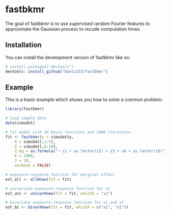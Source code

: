 
# fastbkmr

<!-- badges: start -->
<!-- badges: end -->

The goal of fastbkmr is to use supervised random Fourier features to 
    approximate the Gaussian process to recude computation times.

## Installation

You can install the development version of fastbkmr like so:

``` r
# install.packages("devtools")
devtools::install_github("Danlu233/fastbkmr")
```

## Example

This is a basic example which shows you how to solve a common problem:

``` r
library(fastbkmr)

# load sample data
data(simudat)

# fit model with 10 basis functions and 1000 iterations
fit <- fastbkmr(y = simudat$y,
    X = simudat[,1:5],
    Z = simudat[,6:10],
    Z.eq = as.formula("~ z1 + as.factor(z2) + z3 + z4 + as.factor(z5)"),
    K = 1000,
    J = 10,
    verbose = FALSE)

# exposure-response function for marginal effect
est_all <- allHnew(fit = fit)

# univariate exposure-response function for x1
est_uni <- univarHnew(fit = fit, whichX = "x1")

# bivariate exposure-response function for x1 and x2
est_bi <- bivarHnew(fit = fit, whichX = c("x1", "x2"))
```

